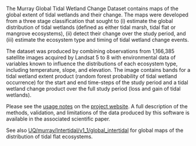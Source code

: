 The Murray Global Tidal Wetland Change Dataset contains maps of the global
extent of tidal wetlands and their change. The maps were developed from a three
stage classification that sought to (i) estimate the global distribution of
tidal wetlands (defined as either tidal marsh, tidal flat or mangrove
ecosystems), (ii) detect their change over the study period, and (iii) estimate
the ecosystem type and timing of tidal wetland change events.

The dataset was produced by combining observations from 1,166,385 satellite
images acquired by Landsat 5 to 8 with environmental data of variables known
to influence the distributions of each ecosystem type, including temperature,
slope, and elevation. The image contains bands for a tidal wetland extent
product (random forest probability of tidal wetland occurrence) for the
start and end time-steps of the study period and a tidal wetland change product
over the full study period (loss and gain of tidal wetlands).

Please see the [usage notes](https://www.globalintertidalchange.org/data-usage)
on the [project website](https://www.globalintertidalchange.org/). A full
description of the methods, validation, and limitations of the data produced by
this software is available in the associated scientific paper.

See also
[UQ/murray/Intertidal/v1_1/global_intertidal](UQ_murray_Intertidal_v1_1_global_intertidal)
for global maps of the distribution of tidal flat ecosystems.
